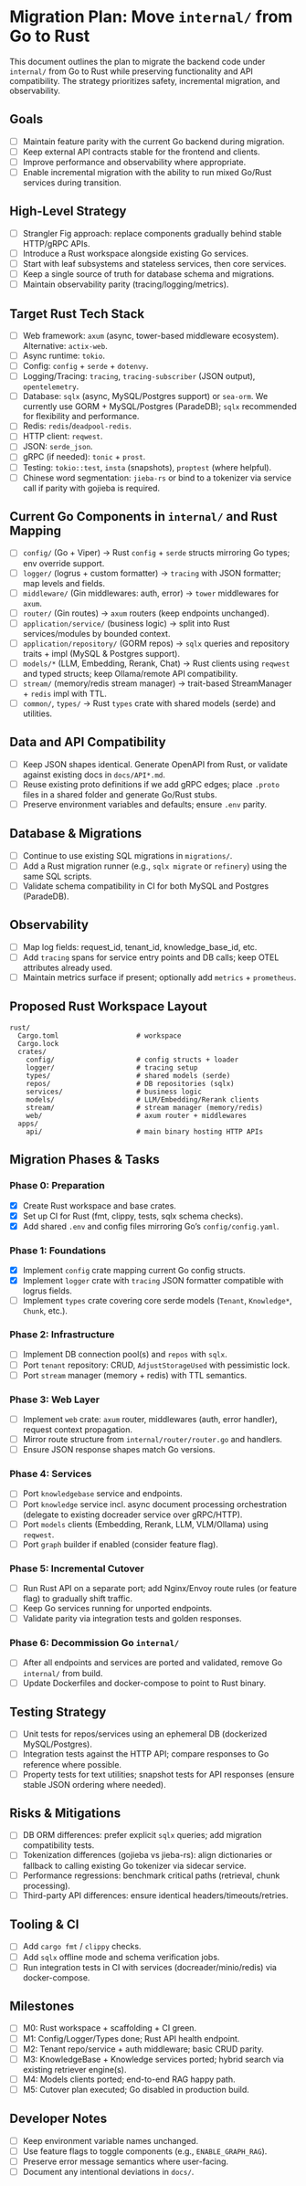 # Migration Plan: Move `internal/` from Go to Rust

This document outlines the plan to migrate the backend code under `internal/` from Go to Rust while preserving functionality and API compatibility. The strategy prioritizes safety, incremental migration, and observability.

## Goals
- [ ] Maintain feature parity with the current Go backend during migration.
- [ ] Keep external API contracts stable for the frontend and clients.
- [ ] Improve performance and observability where appropriate.
- [ ] Enable incremental migration with the ability to run mixed Go/Rust services during transition.

## High-Level Strategy
- [ ] Strangler Fig approach: replace components gradually behind stable HTTP/gRPC APIs.
- [ ] Introduce a Rust workspace alongside existing Go services.
- [ ] Start with leaf subsystems and stateless services, then core services.
- [ ] Keep a single source of truth for database schema and migrations.
- [ ] Maintain observability parity (tracing/logging/metrics).

## Target Rust Tech Stack
- [ ] Web framework: `axum` (async, tower-based middleware ecosystem). Alternative: `actix-web`.
- [ ] Async runtime: `tokio`.
- [ ] Config: `config` + `serde` + `dotenvy`.
- [ ] Logging/Tracing: `tracing`, `tracing-subscriber` (JSON output), `opentelemetry`.
- [ ] Database: `sqlx` (async, MySQL/Postgres support) or `sea-orm`. We currently use GORM + MySQL/Postgres (ParadeDB); `sqlx` recommended for flexibility and performance.
- [ ] Redis: `redis`/`deadpool-redis`.
- [ ] HTTP client: `reqwest`.
- [ ] JSON: `serde_json`.
- [ ] gRPC (if needed): `tonic` + `prost`.
- [ ] Testing: `tokio::test`, `insta` (snapshots), `proptest` (where helpful).
- [ ] Chinese word segmentation: `jieba-rs` or bind to a tokenizer via service call if parity with gojieba is required.

## Current Go Components in `internal/` and Rust Mapping
- [ ] `config/` (Go + Viper) -> Rust `config` + `serde` structs mirroring Go types; env override support.
- [ ] `logger/` (logrus + custom formatter) -> `tracing` with JSON formatter; map levels and fields.
- [ ] `middleware/` (Gin middlewares: auth, error) -> `tower` middlewares for `axum`.
- [ ] `router/` (Gin routes) -> `axum` routers (keep endpoints unchanged).
- [ ] `application/service/` (business logic) -> split into Rust services/modules by bounded context.
- [ ] `application/repository/` (GORM repos) -> `sqlx` queries and repository traits + impl (MySQL & Postgres support).
- [ ] `models/*` (LLM, Embedding, Rerank, Chat) -> Rust clients using `reqwest` and typed structs; keep Ollama/remote API compatibility.
- [ ] `stream/` (memory/redis stream manager) -> trait-based StreamManager + `redis` impl with TTL.
- [ ] `common/`, `types/` -> Rust `types` crate with shared models (serde) and utilities.

## Data and API Compatibility
- [ ] Keep JSON shapes identical. Generate OpenAPI from Rust, or validate against existing docs in `docs/API*.md`.
- [ ] Reuse existing proto definitions if we add gRPC edges; place `.proto` files in a shared folder and generate Go/Rust stubs.
- [ ] Preserve environment variables and defaults; ensure `.env` parity.

## Database & Migrations
- [ ] Continue to use existing SQL migrations in `migrations/`.
- [ ] Add a Rust migration runner (e.g., `sqlx migrate` or `refinery`) using the same SQL scripts.
- [ ] Validate schema compatibility in CI for both MySQL and Postgres (ParadeDB).

## Observability
- [ ] Map log fields: request_id, tenant_id, knowledge_base_id, etc.
- [ ] Add `tracing` spans for service entry points and DB calls; keep OTEL attributes already used.
- [ ] Maintain metrics surface if present; optionally add `metrics` + `prometheus`.

## Proposed Rust Workspace Layout
```
rust/
  Cargo.toml                   # workspace
  Cargo.lock
  crates/
    config/                    # config structs + loader
    logger/                    # tracing setup
    types/                     # shared models (serde)
    repos/                     # DB repositories (sqlx)
    services/                  # business logic
    models/                    # LLM/Embedding/Rerank clients
    stream/                    # stream manager (memory/redis)
    web/                       # axum router + middlewares
  apps/
    api/                       # main binary hosting HTTP APIs
```

## Migration Phases & Tasks

### Phase 0: Preparation
- [x] Create Rust workspace and base crates.
- [x] Set up CI for Rust (fmt, clippy, tests, sqlx schema checks).
- [x] Add shared `.env` and config files mirroring Go’s `config/config.yaml`.

### Phase 1: Foundations
- [x] Implement `config` crate mapping current Go config structs.
- [x] Implement `logger` crate with `tracing` JSON formatter compatible with logrus fields.
- [ ] Implement `types` crate covering core serde models (`Tenant`, `Knowledge*`, `Chunk`, etc.).

### Phase 2: Infrastructure
- [ ] Implement DB connection pool(s) and `repos` with `sqlx`.
- [ ] Port `tenant` repository: CRUD, `AdjustStorageUsed` with pessimistic lock.
- [ ] Port `stream` manager (memory + redis) with TTL semantics.

### Phase 3: Web Layer
- [ ] Implement `web` crate: `axum` router, middlewares (auth, error handler), request context propagation.
- [ ] Mirror route structure from `internal/router/router.go` and handlers.
- [ ] Ensure JSON response shapes match Go versions.

### Phase 4: Services
- [ ] Port `knowledgebase` service and endpoints.
- [ ] Port `knowledge` service incl. async document processing orchestration (delegate to existing docreader service over gRPC/HTTP).
- [ ] Port `models` clients (Embedding, Rerank, LLM, VLM/Ollama) using `reqwest`.
- [ ] Port `graph` builder if enabled (consider feature flag).

### Phase 5: Incremental Cutover
- [ ] Run Rust API on a separate port; add Nginx/Envoy route rules (or feature flag) to gradually shift traffic.
- [ ] Keep Go services running for unported endpoints.
- [ ] Validate parity via integration tests and golden responses.

### Phase 6: Decommission Go `internal/`
- [ ] After all endpoints and services are ported and validated, remove Go `internal/` from build.
- [ ] Update Dockerfiles and docker-compose to point to Rust binary.

## Testing Strategy
- [ ] Unit tests for repos/services using an ephemeral DB (dockerized MySQL/Postgres).
- [ ] Integration tests against the HTTP API; compare responses to Go reference where possible.
- [ ] Property tests for text utilities; snapshot tests for API responses (ensure stable JSON ordering where needed).

## Risks & Mitigations
- [ ] DB ORM differences: prefer explicit `sqlx` queries; add migration compatibility tests.
- [ ] Tokenization differences (gojieba vs jieba-rs): align dictionaries or fallback to calling existing Go tokenizer via sidecar service.
- [ ] Performance regressions: benchmark critical paths (retrieval, chunk processing).
- [ ] Third-party API differences: ensure identical headers/timeouts/retries.

## Tooling & CI
- [ ] Add `cargo fmt` / `clippy` checks.
- [ ] Add `sqlx` offline mode and schema verification jobs.
- [ ] Run integration tests in CI with services (docreader/minio/redis) via docker-compose.

## Milestones
- [ ] M0: Rust workspace + scaffolding + CI green.
- [ ] M1: Config/Logger/Types done; Rust API health endpoint.
- [ ] M2: Tenant repo/service + auth middleware; basic CRUD parity.
- [ ] M3: KnowledgeBase + Knowledge services ported; hybrid search via existing retriever engine(s).
- [ ] M4: Models clients ported; end-to-end RAG happy path.
- [ ] M5: Cutover plan executed; Go disabled in production build.

## Developer Notes
- [ ] Keep environment variable names unchanged.
- [ ] Use feature flags to toggle components (e.g., `ENABLE_GRAPH_RAG`).
- [ ] Preserve error message semantics where user-facing.
- [ ] Document any intentional deviations in `docs/`.

